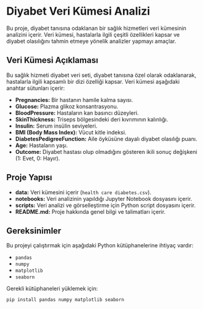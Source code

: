 # Diyabet Veri Kümesi Analizi

Bu proje, diyabet tanısına odaklanan bir sağlık hizmetleri veri kümesinin analizini içerir. Veri kümesi, hastalarla ilgili çeşitli özellikleri kapsar ve diyabet olasılığını tahmin etmeye yönelik analizler yapmayı amaçlar.

## Veri Kümesi Açıklaması

Bu sağlık hizmeti diyabet veri seti, diyabet tanısına özel olarak odaklanarak, hastalarla ilgili kapsamlı bir dizi özelliği kapsar. Veri kümesi aşağıdaki anahtar sütunları içerir:

- **Pregnancies:** Bir hastanın hamile kalma sayısı.
- **Glucose:** Plazma glikoz konsantrasyonu.
- **BloodPressure:** Hastaların kan basıncı düzeyleri.
- **SkinThickness:** Triseps bölgesindeki deri kıvrımının kalınlığı.
- **Insulin:** Serum insülin seviyeleri.
- **BMI (Body Mass Index):** Vücut kitle indeksi.
- **DiabetesPedigreeFunction:** Aile öyküsüne dayalı diyabet olasılığı puanı.
- **Age:** Hastaların yaşı.
- **Outcome:** Diyabet hastası olup olmadığını gösteren ikili sonuç değişkeni (1: Evet, 0: Hayır).

## Proje Yapısı

- **data:** Veri kümesini içerir (`health care diabetes.csv`).
- **notebooks:** Veri analizinin yapıldığı Jupyter Notebook dosyasını içerir.
- **scripts:** Veri analizi ve görselleştirme için Python script dosyasını içerir.
- **README.md:** Proje hakkında genel bilgi ve talimatları içerir.

## Gereksinimler

Bu projeyi çalıştırmak için aşağıdaki Python kütüphanelerine ihtiyaç vardır:

- `pandas`
- `numpy`
- `matplotlib`
- `seaborn`

Gerekli kütüphaneleri yüklemek için:

```bash
pip install pandas numpy matplotlib seaborn
